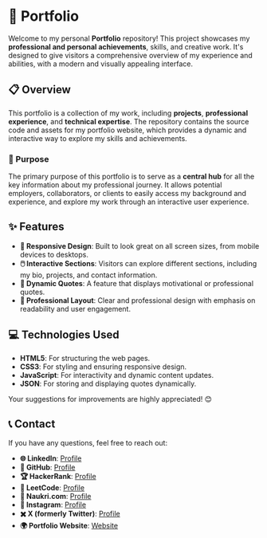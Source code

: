 # 🌟 Portfolio

Welcome to my personal **Portfolio** repository! This project showcases my **professional and personal achievements**, skills, and creative work. It's designed to give visitors a comprehensive overview of my experience and abilities, with a modern and visually appealing interface.

## 📋 Overview

This portfolio is a collection of my work, including **projects**, **professional experience**, and **technical expertise**. The repository contains the source code and assets for my portfolio website, which provides a dynamic and interactive way to explore my skills and achievements.

### 🎯 Purpose

The primary purpose of this portfolio is to serve as a **central hub** for all the key information about my professional journey. It allows potential employers, collaborators, or clients to easily access my background and experience, and explore my work through an interactive user experience.

## ✨ Features

- **📱 Responsive Design**: Built to look great on all screen sizes, from mobile devices to desktops.
- **🖱️ Interactive Sections**: Visitors can explore different sections, including my bio, projects, and contact information.
- **💬 Dynamic Quotes**: A feature that displays motivational or professional quotes.
- **🎨 Professional Layout**: Clear and professional design with emphasis on readability and user engagement.

## 💻 Technologies Used

- **HTML5**: For structuring the web pages.
- **CSS3**: For styling and ensuring responsive design.
- **JavaScript**: For interactivity and dynamic content updates.
- **JSON**: For storing and displaying quotes dynamically.

Your suggestions for improvements are highly appreciated! 😊

## 📞 Contact

If you have any questions, feel free to reach out:

- **🌐 LinkedIn**: [Profile](https://www.linkedin.com/in/sai-pritam-panda-4bb115231/)
- **🐙 GitHub**: [Profile](https://github.com/saipritampanda)
- **🏆 HackerRank**: [Profile](https://www.hackerrank.com/profile/saipritampanda21)
- **🧠 LeetCode**: [Profile](https://leetcode.com/u/saipritampanda/)
- **💼 Naukri.com**: [Profile](https://www.naukri.com/mnjuser/profile?id=&altresid)
- **📸 Instagram**: [Profile](https://www.instagram.com/saipritampanda)
- **✖️ X (formerly Twitter)**: [Profile](https://x.com/SaiPritamPanda1) 
- **🌍 Portfolio Website**: [Website](https://yourportfolio.com)
